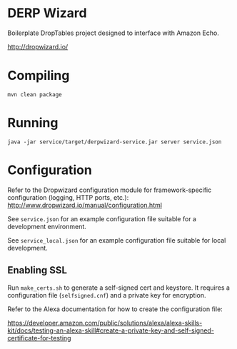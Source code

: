 # DERP Wizard 

Boilerplate DropTables project designed to interface with Amazon Echo.

http://dropwizard.io/


# Compiling

`mvn clean package`


# Running

`java -jar service/target/derpwizard-service.jar server service.json`


# Configuration

Refer to the Dropwizard configuration module for framework-specific configuration (logging, HTTP ports, etc.): http://www.dropwizard.io/manual/configuration.html

See `service.json` for an example configuration file suitable for a development environment.

See `service_local.json` for an example configuration file suitable for local development.

## Enabling SSL

Run `make_certs.sh` to generate a self-signed cert and keystore. It requires a configuration file (`selfsigned.cnf`) and a private key for encryption.

Refer to the Alexa documentation for how to create the configuration file:

https://developer.amazon.com/public/solutions/alexa/alexa-skills-kit/docs/testing-an-alexa-skill#create-a-private-key-and-self-signed-certificate-for-testing
